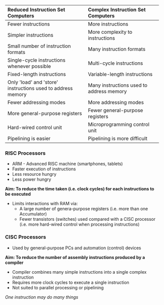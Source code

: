 
| Reduced Instruction Set Computers                           | Complex Instruction Set Computers        |
| :---------------------------------------------------------- | :--------------------------------------- |
| Fewer instructions                                          | More instructions                        |
| Simpler instructions                                        | More complexity to instructions          |
| Small number of instruction formats                         | Many instruction formats                 |
| Single-cycle instructions whenever possible                 | Multi-cycle instructions                 |
| Fixed-length instructions                                   | Variable-length instructions             |
| Only 'load' and 'store' instructions used to address memory | Many instructions used to address memory |
| Fewer addressing modes                                      | More addressing modes                    |
| More general-purpose registers                              | Fewer general-purpose registers          |
| Hard-wired control unit                                     | Microprogramming control unit            |
| Pipelining is easier                                        | Pipelining is more difficult             |

### RISC Processors
- ARM - Advanced RISC machine (smartphones, tablets)
- Faster execution of instructions
- Less resource hungry
- Less power hungry

**Aim: To reduce the time taken (i.e. clock cycles) for each instructions to be executed**

- Limits interactions with RAM via:
	- A large number of genera-purpose registers (i.e. more than one Accumulator)
	- Fewer transistors (switches) used compared with a CISC processor (i.e. more hard-wired control when processing instructions)


### CISC Processors
- Used by general-purpose PCs and automation (control) devices

**Aim: To reduce the number of assembly instructions produced by a compiler**
- Compiler combines many simple instructions into a single complex instruction
- Requires more clock cycles to execute a single instruction
- Not suited to parallel processing or pipelining

_One instruction may do many things_
